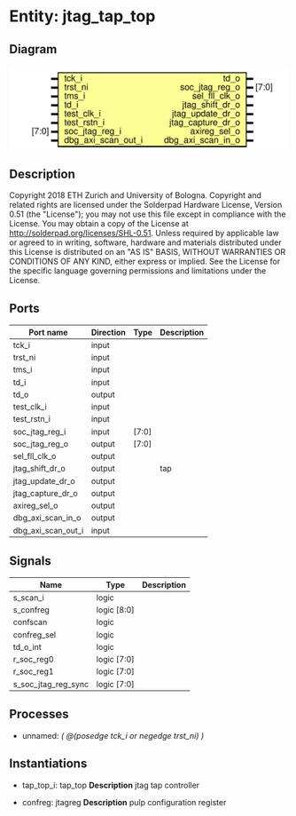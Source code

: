 # Entity: jtag_tap_top
## Diagram
![Diagram](jtag_tap_top.svg "Diagram")
## Description
Copyright 2018 ETH Zurich and University of Bologna.
 Copyright and related rights are licensed under the Solderpad Hardware
 License, Version 0.51 (the "License"); you may not use this file except in
 compliance with the License.  You may obtain a copy of the License at
 http://solderpad.org/licenses/SHL-0.51. Unless required by applicable law
 or agreed to in writing, software, hardware and materials distributed under
 this License is distributed on an "AS IS" BASIS, WITHOUT WARRANTIES OR
 CONDITIONS OF ANY KIND, either express or implied. See the License for the
 specific language governing permissions and limitations under the License.
 
## Ports
| Port name          | Direction | Type  | Description |
| ------------------ | --------- | ----- | ----------- |
| tck_i              | input     |       |             |
| trst_ni            | input     |       |             |
| tms_i              | input     |       |             |
| td_i               | input     |       |             |
| td_o               | output    |       |             |
| test_clk_i         | input     |       |             |
| test_rstn_i        | input     |       |             |
| soc_jtag_reg_i     | input     | [7:0] |             |
| soc_jtag_reg_o     | output    | [7:0] |             |
| sel_fll_clk_o      | output    |       |             |
| jtag_shift_dr_o    | output    |       | tap         |
| jtag_update_dr_o   | output    |       |             |
| jtag_capture_dr_o  | output    |       |             |
| axireg_sel_o       | output    |       |             |
| dbg_axi_scan_in_o  | output    |       |             |
| dbg_axi_scan_out_i | input     |       |             |
## Signals
| Name                | Type        | Description |
| ------------------- | ----------- | ----------- |
| s_scan_i            | logic       |             |
| s_confreg           | logic [8:0] |             |
| confscan            | logic       |             |
| confreg_sel         | logic       |             |
| td_o_int            | logic       |             |
| r_soc_reg0          | logic [7:0] |             |
| r_soc_reg1          | logic [7:0] |             |
| s_soc_jtag_reg_sync | logic [7:0] |             |
## Processes
- unnamed: _( @(posedge tck_i or negedge trst_ni) )_

## Instantiations
- tap_top_i: tap_top
**Description**
jtag tap controller

- confreg: jtagreg
**Description**
pulp configuration register


